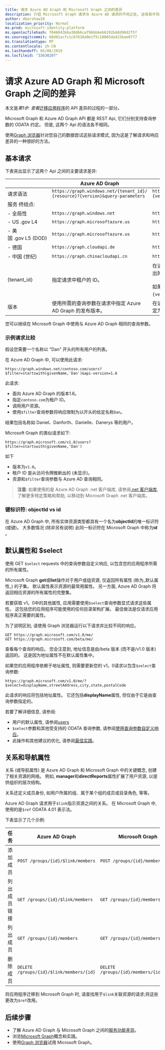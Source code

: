 ```yaml
---
title: 请求 Azure AD Graph 和 Microsoft Graph 之间的差异
description: 介绍 Microsoft Graph 请求与 Azure AD 请求的不同之处, 这有助于将应用迁移到较新的服务。。
author: dkershaw10
localization_priority: Normal
ms.prod: microsoft-identity-platform
ms.openlocfilehash: f046043b6a30d66cef96bb6eb6192bddd90d2f5f
ms.sourcegitcommit: b8d01acfc1cb7610a0e1f5c18065da415bae0777
ms.translationtype: MT
ms.contentlocale: zh-CN
ms.lasthandoff: 05/06/2019
ms.locfileid: "33630207"
---
```

# <a name="request-differences-between-azure-ad-graph-and-microsoft-graph"></a>请求 Azure AD Graph 和 Microsoft Graph 之间的差异

本文是*第1步: 查看*[迁移应用程序](migrate-azure-ad-graph-planning-checklist.md)的 API 差异的过程的一部分。

Microsoft Graph 和 Azure AD Graph API 都是 REST Api, 它们分别支持查询参数的 ODATA 约定。 但是, 这两个 Api 的语法各不相同。

使用[Graph 浏览器](https://aka.ms/ge)针对您自己的数据尝试这些请求模式, 因为这是了解请求和响应差异的一种很好的方法。

## <a name="basic-requests"></a>基本请求

下表突出显示了这两个 Api 之间的主要请求差异:

|| Azure AD Graph | Microsoft Graph |
|---|---|---|
|请求语法| `https://graph.windows.net/{tenant_id}/` <br> `{resource}?{version}&query-parameters` | `https://graph.microsoft.com/`<br>`{version}/{resource}?query-parameters`|
|服务&nbsp;终结点:||
|-&nbsp;全局性|`https://graph.windows.net`|`https://graph.microsoft.com`|
|-&nbsp;US&nbsp;.gov&nbsp;L4|`https://graph.microsoftazure.us`|`https://graph.microsoft.us`|
|-&nbsp;美国&nbsp;.gov&nbsp;L5&nbsp;(DOD)|`https://graph.microsoftazure.us`|`https://dod-graph.microsoft.us`|
|-&nbsp;德国|`https://graph.cloudapi.de`|`https://graph.microsoft.de`|
|-&nbsp;中国&nbsp;(世纪)| `https://graph.chinacloudapi.cn`|`https://microsoftgraph.chinacloudapi.cn`|
|{tenant_id}|指定请求中租户的 ID。|在请求中指定的租户 ID 是可从访问令牌推断出的可选方法。<br><br>如果您指定租户 ID, 它将在请求 URL `{version}` `{resource}`中的和之间。|
|版本|使用所需的查询参数在请求中指定 Azure AD Graph 的发布版本。|在请求中将 Microsoft Graph 的发布版本指定为服务终结点之后的 URL 路径的一部分。|

您可以继续在 Microsoft Graph 中使用与 Azure AD Graph 相同的查询参数。

### <a name="example-request-comparison"></a>示例请求比较

假设您需要一个名称以 "Dan" 开头的所有用户的列表。

在 Azure AD Graph 中, 可以使用此请求:

`https://graph.windows.net/contoso.com/users?$filter=startswith(givenName,'Dan')&api-version=1.6`

此请求:

- 面向 Azure AD Graph 的版本1.6。  
- 指定`contoso.com`为租户 ID。  
- 调用用户资源。  
- 使用`$filter`查询参数将响应限制为以开头的给定名称`Dan`。  

结果包括名称如 Daniel、Danforth、Danielle、Danerys 等的用户。

Microsoft Graph 的类似请求如下:

`https://graph.microsoft.com/v1.0/users?$filter=startswith(givenName,'Dan')`

如下

- 版本为`v1.0`。  
- 租户 ID 是从访问令牌推断出的 (未显示)。  
- 资源和`$filter`查询参数与 Azure AD 查询相同。  

> **注意**: 如果使用的是 Azure AD Graph .net 客户端库, 请参阅[.net 客户端库](migrate-azure-ad-graph-client-libraries.md), 了解更多特定策略和帮助, 以移动到 Microsoft Graph .net 客户端库。

### <a name="key-identifiers-objectid-vs-id"></a>键标识符: objectId vs id

在 Azure AD Graph 中, 所有实体资源类型都具有一个名为**objectId**的唯一标识符 (或键)。  大多数情况 (除非另有说明) 此同一标识符在 Microsoft Graph 中称为**id** 。

## <a name="default-properties-and-select"></a>默认属性和 $select

使用 GET `$select` requests 中的查询参数自定义响应, 以包含您的应用程序所需的所有属性。

Microsoft Graph **get**或**list**操作对于用户或组资源, 仅返回所有属性 (称为_默认属性_) 的子集。 默认属性表示资源的最常用属性。 另一方面, Azure AD Graph 将返回相应资源的所有属性的完整集。

若要获取 v1。0中的其他属性, 应用需要使用`$select`查询参数显式请求这些属性。 这包括您的应用程序可能使用的任何目录架构扩展。 最佳做法是仅请求应用程序真正需要的属性。

为了说明区别, 请使用 Graph 浏览器运行以下请求并比较不同的响应。

```http
GET https://graph.microsoft.com/v1.0/me/
GET https://graph.microsoft.com/beta/me/
```

查看每个查询的响应。 您会注意到, 地址信息是由/beta 版本 (而不是/v1.0 版本) 返回的。  这是因为地址属性不在默认属性集中。

如果您的应用程序依赖于地址属性, 则需要更新您的 v1。0请求以包含`$select`查询参数:

```http
https://graph.microsoft.com/v1.0/me/?$select=displayName,streetAddress,city,state,postalCode
```

此请求的响应将包括地址属性。  它还包括**displayName**属性, 但仅由于它是由查询参数指定的。

若要了解详细信息, 请参阅:

- 用户的默认属性, 请参阅[users](/graph/api/resources/users?view=graph-rest-1.0)
- `$select`参数和其他受支持的 ODATA 查询参数, 请参阅[使用查询参数自定义响应](/graph/query-parameters)。
- 此操作和其他建议的优化, 请参阅[最佳实践](/graph/best-practices-concept)。

## <a name="relationships-and-navigation-properties"></a>关系和导航属性

关系 (或导航属性) 是 Azure AD Graph 和 Microsoft Graph 中的关键概念, 创建了相关资源的网络。 例如, **manager**和**directReports**属性扩展了用户资源, 以提供组织的层次结构。  

关系还定义成员身份, 如用户所属的组、属于某个组的成员或目录角色, 等等。

Azure AD Graph 请求用于`$link`指示资源之间的关系。  在 Microsoft Graph 中, 使用的是`$ref` ODATA 4.01 表示法。

下表显示了几个示例:

| 任务 | Azure AD Graph | Microsoft Graph |
|------|----------------|-----------------|
| 添加成员        | ```POST /groups/{id}/$link/members```        | ```POST /groups/{id}/members/$ref```        |
| 列出成员链接 | ```GET /groups/{id}/$link/members```         | ```GET /groups/{id}/members/$ref```         |
| 列出成员      | ```GET /groups/{id}/members```                | ```GET /groups/{id}/members```               |
| 删除成员     | ```DELETE /groups/{id}/$link/members/{id}``` | ```DELETE /groups/{id}/members/{id}/$ref``` |

将应用程序迁移到 Microsoft Graph 时, 请查找用于`$link`关联资源的请求;将这些更改为`$ref`改用。

## <a name="next-steps"></a>后续步骤

- 了解 Azure AD Graph 与 Microsoft Graph 之间的[服务功能差异](migrate-azure-ad-graph-feature-differences.md)。
- 浏览[Microsoft Graph](/graph/overview)概念和实践。
- 使用[Graph 浏览器](https://aka.ms/ge)试用 Microsoft Graph。
